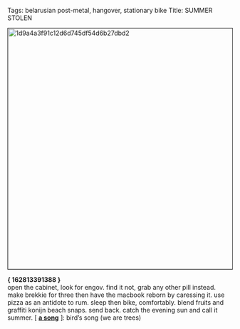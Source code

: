 Tags: belarusian post-metal, hangover, stationary bike
Title: SUMMER STOLEN
  
<img src="https://objects.hbvu.su/blotpix/2017/07/09.jpeg" width=540 height=540 alt="1d9a4a3f91c12d6d745df54d6b27dbd2" border=1></p>
**{ 162813391388 }**  
open the cabinet, look for engov. find it not, grab any other pill instead. make brekkie for three then have the macbook reborn by caressing it. use pizza as an antidote to rum. sleep then bike, comfortably. blend fruits and graffiti konijn beach snaps. send back. catch the evening sun and call it summer.
[ [**a song**](https://tlsotw.bandcamp.com/track/birds-song) ]: bird’s song (we are trees)
  
